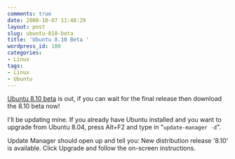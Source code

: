 ```yaml
---
comments: true
date: 2008-10-07 11:48:29
layout: post
slug: ubuntu-810-beta
title: 'Ubuntu 8.10 Beta '
wordpress_id: 100
categories:
- Linux
tags:
- Linux
- Ubuntu
---
```


[Ubuntu 8.10 beta](http://www.ubuntu.com/) is out, if you can wait for the final release then download the 8.10 beta now!

I'll be updating mine.  If you already have Ubuntu installed and you want to upgrade from Ubuntu 8.04, press Alt+F2 and type in "```update-manager -d```". 

Update Manager should open up and tell you: New distribution release '8.10' is available. 
Click Upgrade and follow the on-screen instructions.
